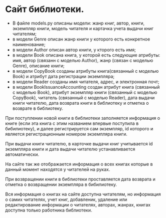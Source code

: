 # Сайт библиотеки.


* В файле models.py описаны модели:
жанр книг, автор, книги, экземпляр книги,
модель читателя и картачка учета выдачи книг читателям;
* в модели Genre описан жанр книги у которого есть конкретное наименование;
* в модели Author описан автор книги, у кторого есть имя;
* в модели Book описана книга, у которой есть следующие атрибуты: имя, автор (связанн с моделью Author), 
жанр (связан с моделью Genre), описание книги;
* в модели CopyBook созданы атрибуты книга(связанный с моделью Book) и атрибут дата регистрации экземпляра;
* в модели Reader созданы имя читателя, адрес, и электронная почт;
* в модели BookIssuanceAccounting создан атрибут книга (связанный с моделью Book),
атрибут экземпляр книги (связанный с моделью CopyBook), читатель (связанный с моделью Reader),
дата выдачи книги читателю, дата возврата книги в библиотеку и отметка о возврате в библиотеку.

При поступлении новой книги в библиотеки заполняется информация о книге
(если эта книга с этим названием впервые поступила в бибилиотеку), и далее регистрируется сам экземпляр,
id которого и является регистрационным номером экземпляра книги.

При выдачи книги читателю, в карточке выдачи книг учитывается id экземпляра книги
и дата выдачи читателю устанавливается автоматически.

На сайте так же отображается информация о всех книгах которые в данный момент находятся у читателей на руках.

При возвращении книги в библиотеки проставляется дата возврата и отметка о возвращении экземпляра в бибилиотеку.

Вся информация о книгах на сайте доступна читателям, но информация о самих читателях, учет книг, добавленик, 
удаление или редактирование информации о читателях, авторах, жанрах, книгах доступна только работника библиотеки.